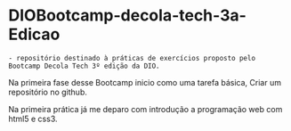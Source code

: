 # DIOBootcamp-decola-tech-3a-Edicao
    - repositório destinado à práticas de exercícios proposto pelo Bootcamp Decola Tech 3º edição da DIO. 

Na primeira fase desse Bootcamp inicio como uma tarefa básica, Criar um repositório no github. 

Na primeira prática já me deparo com introdução a programação web com html5 e css3.

